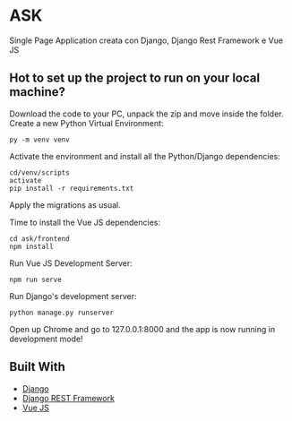 # ASK
Single Page Application creata con Django, Django Rest Framework e Vue JS

## Hot to set up the project to run on your local machine?
 Download the code to your PC, unpack the zip and move inside the folder.
Create a new Python Virtual Environment:

```
py -m venv venv
```
Activate the environment and install all the Python/Django dependencies:

```
cd/venv/scripts
activate
pip install -r requirements.txt
```
Apply the migrations as usual.

Time to install the Vue JS dependencies:
```
cd ask/frontend
npm install
```
Run Vue JS Development Server:
```
npm run serve
```
Run Django's development server:
```
python manage.py runserver
```
Open up Chrome and go to 127.0.0.1:8000 and the app is now running in development mode!


## Built With

* [Django](https://www.djangoproject.com/)
* [Django REST Framework](https://www.django-rest-framework.org/)
* [Vue JS](https://vuejs.org/)
